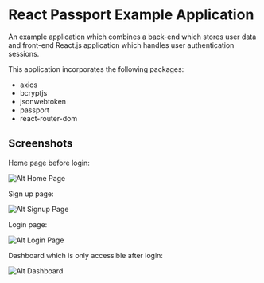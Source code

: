# React Passport Example Application

An example application which combines a back-end which stores user data and front-end React.js application which handles user authentication sessions.



This application incorporates the following packages:

- axios
- bcryptjs
- jsonwebtoken
- passport
- react-router-dom

## Screenshots

Home page before login:

![Alt Home Page](/README/home.png?raw=true)

Sign up page:

![Alt Signup Page](/README/signup.png?raw=true)

Login page:

![Alt Login Page](/README/login.png?raw=true)

Dashboard which is only accessible after login:

![Alt Dashboard](/README/dashboard.png?raw=true)
